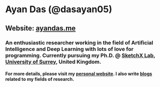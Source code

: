 # Ayan Das (@dasayan05)
## Website: [ayandas.me](https://ayandas.me/)
### An enthusiastic researcher working in the field of Artificial Intelligence and Deep Learning with lots of love for programming. Currently pursuing my Ph.D. @ [SketchX Lab](http://sketchx.ai/), [University of Surrey](https://www.surrey.ac.uk/), United Kingdom.
#### For more details, please visit my [personal website](https://ayandas.me/). I also write [blogs](https://ayandas.me/blogs.html) related to my fields of research.
